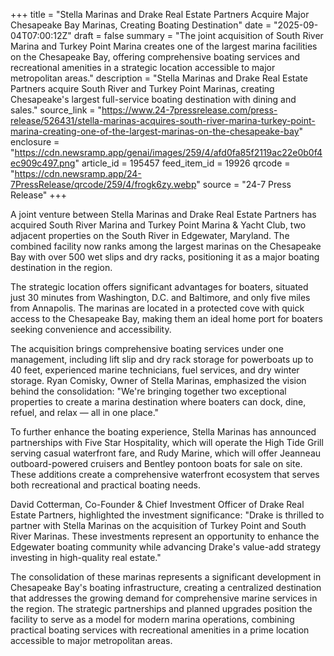 +++
title = "Stella Marinas and Drake Real Estate Partners Acquire Major Chesapeake Bay Marinas, Creating Boating Destination"
date = "2025-09-04T07:00:12Z"
draft = false
summary = "The joint acquisition of South River Marina and Turkey Point Marina creates one of the largest marina facilities on the Chesapeake Bay, offering comprehensive boating services and recreational amenities in a strategic location accessible to major metropolitan areas."
description = "Stella Marinas and Drake Real Estate Partners acquire South River and Turkey Point Marinas, creating Chesapeake's largest full-service boating destination with dining and sales."
source_link = "https://www.24-7pressrelease.com/press-release/526431/stella-marinas-acquires-south-river-marina-turkey-point-marina-creating-one-of-the-largest-marinas-on-the-chesapeake-bay"
enclosure = "https://cdn.newsramp.app/genai/images/259/4/afd0fa85f2119ac22e0b0f4ec909c497.png"
article_id = 195457
feed_item_id = 19926
qrcode = "https://cdn.newsramp.app/24-7PressRelease/qrcode/259/4/frogk6zy.webp"
source = "24-7 Press Release"
+++

<p>A joint venture between Stella Marinas and Drake Real Estate Partners has acquired South River Marina and Turkey Point Marina & Yacht Club, two adjacent properties on the South River in Edgewater, Maryland. The combined facility now ranks among the largest marinas on the Chesapeake Bay with over 500 wet slips and dry racks, positioning it as a major boating destination in the region.</p><p>The strategic location offers significant advantages for boaters, situated just 30 minutes from Washington, D.C. and Baltimore, and only five miles from Annapolis. The marinas are located in a protected cove with quick access to the Chesapeake Bay, making them an ideal home port for boaters seeking convenience and accessibility.</p><p>The acquisition brings comprehensive boating services under one management, including lift slip and dry rack storage for powerboats up to 40 feet, experienced marine technicians, fuel services, and dry winter storage. Ryan Comisky, Owner of Stella Marinas, emphasized the vision behind the consolidation: "We're bringing together two exceptional properties to create a marina destination where boaters can dock, dine, refuel, and relax — all in one place."</p><p>To further enhance the boating experience, Stella Marinas has announced partnerships with Five Star Hospitality, which will operate the High Tide Grill serving casual waterfront fare, and Rudy Marine, which will offer Jeanneau outboard-powered cruisers and Bentley pontoon boats for sale on site. These additions create a comprehensive waterfront ecosystem that serves both recreational and practical boating needs.</p><p>David Cotterman, Co-Founder & Chief Investment Officer of Drake Real Estate Partners, highlighted the investment significance: "Drake is thrilled to partner with Stella Marinas on the acquisition of Turkey Point and South River Marinas. These investments represent an opportunity to enhance the Edgewater boating community while advancing Drake's value-add strategy investing in high-quality real estate."</p><p>The consolidation of these marinas represents a significant development in Chesapeake Bay's boating infrastructure, creating a centralized destination that addresses the growing demand for comprehensive marine services in the region. The strategic partnerships and planned upgrades position the facility to serve as a model for modern marina operations, combining practical boating services with recreational amenities in a prime location accessible to major metropolitan areas.</p>